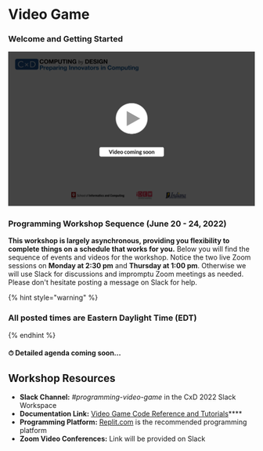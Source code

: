 # Video Game

### **Welcome and Getting Started**

![](../.gitbook/assets/vidComing.png)

### Programming Workshop Sequence (June 20 - 24, 2022)

**This workshop is largely asynchronous, providing you flexibility to complete things on a schedule that works for you.** Below you will find the sequence of events and videos for the workshop. Notice the two live Zoom sessions on **Monday at 2:30 pm** and **Thursday at 1:00 pm**. Otherwise we will use Slack for discussions and impromptu Zoom meetings as needed. Please don't hesitate posting a message on Slack for help.

{% hint style="warning" %}
### All posted times are Eastern Daylight Time (EDT)
{% endhint %}

#### ⏱ Detailed agenda coming soon...

## **Workshop Resources**

* **Slack Channel:** _#programming-video-game_ in the CxD 2022 Slack Workspace
* **Documentation Link:** [Video Game Code Reference and Tutorials](https://docs.idew.org/video-game-code-reference/)****
* **Programming Platform:** [Replit.com](https://replit.com) is the recommended programming platform
* **Zoom Video Conferences:** Link will be provided on Slack
